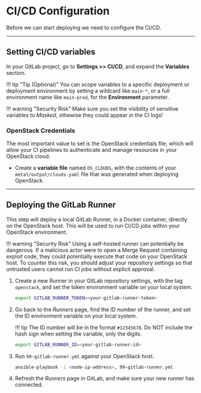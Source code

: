# CI/CD Configuration

Before we can start deploying we need to configure the CI/CD.

---

## Setting CI/CD variables

In your GitLab project, go to **Settings >> CI/CD**, and expand the
 **Variables** section.

!!! tip "Tip (Optional)"
    You can scope variables to a specific deployment or deployment
    environment by setting a wildcard like `main-*`, or a full environment
    name like `main-prod`, for the **Environment** parameter.

!!! warning "Security Risk"
    Make sure you set the visibility of sensitive variables to *Masked*,
    othewise they could appear in the CI logs!

### OpenStack Credentials

The most important value to set is the OpenStack credentials file, which will
 allow your CI pipelines to authenticate and manage resources in your
 OpenStack cloud.

- Create a **variable file** named `OS_CLOUDS`, with the contents of your
  `metal/output/clouds.yaml` file that was generated when deploying
  OpenStack.

---

## Deploying the GitLab Runner

This step will deploy a local GitLab Runner, in a Docker container, directly
 on the OpenStack host. This will be used to run CI/CD jobs within your
 OpenStack environment.

!!! warning "Security Risk"
    Using a self-hosted runner can potentially be dangerous. If a malicious actor
    were to open a Merge Request containing exploit code, they could potentially
    execute that code on your OpenStack host. To counter this risk, you should
    adjust your repository settings so that untrusted users cannot run CI jobs
    without explicit approval.

1. Create a new Runner in your GitLab repository settings, with the tag
   `openstack`, and set the token environment variable on your local system.

    ```sh
    export GITLAB_RUNNER_TOKEN=<your-gitlab-runner-token>
    ```

1. Go back to the *Runners* page, find the ID number of the runner, and set
   the ID environment variable on your local system.

    !!! tip
        The ID number will be in the format `#12345678`. Do NOT include the hash
        sign when setting the variable, only the digits.

    ```sh
    export GITLAB_RUNNER_ID=<your-gitlab-runner-id>
    ```

1. Run `99-gitlab-runner.yml` against your OpenStack host.

    ```sh
    ansible-playbook -i <node-ip-address>, 99-gitlab-runner.yml
    ```

1. Refresh the *Runners* page in GitLab, and make sure your new runner has
   connected.
